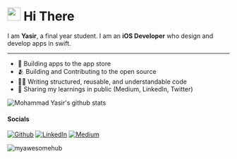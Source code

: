 <h1><img src="https://emojis.slackmojis.com/emojis/images/1531849430/4246/blob-sunglasses.gif?1531849430" width="30"/> Hi There </h1>

I am **Yasir**, a final year student. I am an **iOS Developer** who design and develop apps in swift.

-----

- 📱 Building apps to the app store
- 🫂 Building and Contributing to the open source
- ✍🏻 Writing structured, reusable, and understandable code
- 👥 Sharing my learnings in public (Medium, LinkedIn, Twitter)


![Mohammad Yasir's github stats](https://github-readme-stats.vercel.app/api?username=myawesomehub)



<!-- [![Yasir's github activity graph](https://activity-graph.herokuapp.com/graph?username=myawesomehub&bg_color=fffff0&color=708090&line=24292e&point=24292e&area=true&hide_border=true)](https://github.com/myawesomehub/github-readme-activity-graph) -->


<h4>Socials</h4>
<p><a href="https://github.com/myawesomehub" target="_blank"><img alt="Github" src="https://img.shields.io/badge/GitHub-%2312100E.svg?&style=for-the-badge&logo=Github&logoColor=white" /></a> <a href="https://www.linkedin.com/in/my-pro-file/" target="_blank"><img alt="LinkedIn" src="https://img.shields.io/badge/linkedin-%230077B5.svg?&style=for-the-badge&logo=linkedin&logoColor=white" /></a> <a href="https://mdcode2021.medium.com/" target="_blank"><img alt="Medium" src="https://img.shields.io/badge/medium-%2312100E.svg?&style=for-the-badge&logo=medium&logoColor=white" /></a> 
</p>

<p align="left"> <img src="https://komarev.com/ghpvc/?username=myawesomehub&label=Profile%20views&color=0e75b6&style=flat" alt="myawesomehub" /> </p>
 

